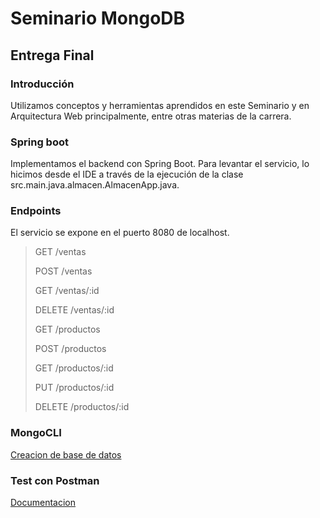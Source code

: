 # Seminario MongoDB
## Entrega Final

### Introducción
Utilizamos conceptos y herramientas aprendidos en este Seminario y en Arquitectura Web principalmente, entre otras materias de la carrera.

### Spring boot
Implementamos el backend con Spring Boot. 
Para levantar el servicio, lo hicimos desde el IDE a través de la ejecución de la clase src.main.java.almacen.AlmacenApp.java.

### Endpoints
El servicio se expone en el puerto 8080 de localhost.
> GET /ventas
>
> POST /ventas
>
> GET /ventas/:id
>
> DELETE /ventas/:id
>
> GET /productos
>
> POST /productos
>
> GET /productos/:id
>
> PUT /productos/:id
>
> DELETE /productos/:id
>

### MongoCLI
[Creacion de base de datos](./cmd/db_commands.md)

### Test con Postman
[Documentacion](./doc/seminarioMongoDb.postman_collection.json)